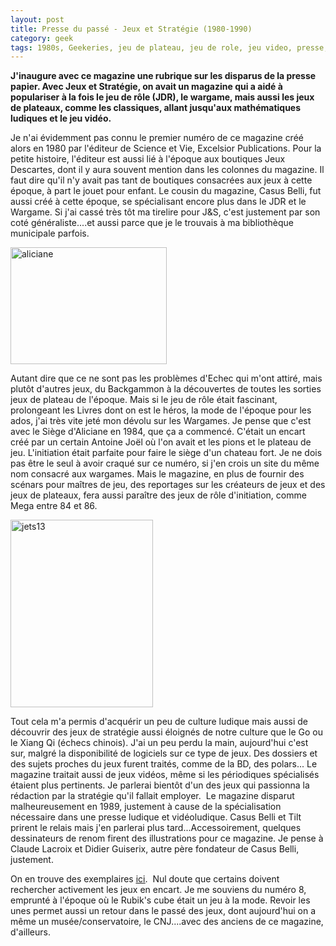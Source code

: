 ```yaml
---
layout: post
title: Presse du passé - Jeux et Stratégie (1980-1990)
category: geek
tags: 1980s, Geekeries, jeu de plateau, jeu de role, jeu video, presse, retrogaming, wargame
---
```

**J'inaugure avec ce magazine une rubrique sur les disparus de la presse papier. Avec Jeux et Stratégie, on avait un magazine qui a aidé à populariser à la fois le jeu de rôle (JDR), le wargame, mais aussi les jeux de plateaux, comme les classiques, allant jusqu'aux mathématiques ludiques et le jeu vidéo.**

Je n'ai évidemment pas connu le premier numéro de ce magazine créé alors en 1980 par l'éditeur de Science et Vie, Excelsior Publications. Pour la petite histoire, l'éditeur est aussi lié à l'époque aux boutiques Jeux Descartes, dont il y aura souvent mention dans les colonnes du magazine. Il faut dire qu'il n'y avait pas tant de boutiques consacrées aux jeux à cette époque, à part le jouet pour enfant. Le cousin du magazine, Casus Belli, fut aussi créé à cette époque, se spécialisant encore plus dans le JDR et le Wargame. Si j'ai cassé très tôt ma tirelire pour J&amp;S, c'est justement par son coté généraliste....et aussi parce que je le trouvais à ma bibliothèque municipale parfois.

<img class="alignleft size-full wp-image-7960" src="https://cheziceman.files.wordpress.com/2016/10/aliciane.jpg" alt="aliciane" width="250" height="187">

Autant dire que ce ne sont pas les problèmes d'Echec qui m'ont attiré, mais plutôt d'autres jeux, du Backgammon à la découvertes de toutes les sorties jeux de plateau de l'époque. Mais si le jeu de rôle était fascinant, prolongeant les Livres dont on est le héros, la mode de l'époque pour les ados, j'ai très vite jeté mon dévolu sur les Wargames. Je pense que c'est avec le Siège d'Aliciane en 1984, que ça a commencé. C'était un encart créé par un certain Antoine Joël où l'on avait et les pions et le plateau de jeu. L'initiation était parfaite pour faire le siège d'un chateau fort. Je ne dois pas être le seul à avoir craqué sur ce numéro, si j'en crois un site du même nom consacré aux wargames. Mais le magazine, en plus de fournir des scénars pour maîtres de jeu, des reportages sur les créateurs de jeux et des jeux de plateaux, fera aussi paraître des jeux de rôle d'initiation, comme Mega entre 84 et 86.

<img class="size-medium wp-image-8115 alignright" src="https://cheziceman.files.wordpress.com/2016/11/jets13.jpg?w=228" alt="jets13" width="228" height="300">

Tout cela m'a permis d'acquérir un peu de culture ludique mais aussi de découvrir des jeux de stratégie aussi éloignés de notre culture que le Go ou le Xiang Qi (échecs chinois). J'ai un peu perdu la main, aujourd'hui c'est sur, malgré la disponibilité de logiciels sur ce type de jeux. Des dossiers et des sujets proches du jeux furent traités, comme de la BD, des polars... Le magazine traitait aussi de jeux vidéos, même si les périodiques spécialisés étaient plus pertinents. Je parlerai bientôt d'un des jeux qui passionna la rédaction par la stratégie qu'il fallait employer.&nbsp; Le magazine disparut malheureusement en 1989, justement à cause de la spécialisation nécessaire dans une presse ludique et vidéoludique. Casus Belli et Tilt prirent le relais mais j'en parlerai plus tard...Accessoirement, quelques dessinateurs de renom firent des illustrations pour ce magazine. Je pense à Claude Lacroix et Didier Guiserix, autre père fondateur de Casus Belli, justement.

On en trouve des exemplaires <a href="http://www.abandonware-magazines.org/affiche_mag.php?mag=185&amp;page=1"><span style="text-decoration:underline;">ici</a>.&nbsp; Nul doute que certains doivent rechercher activement les jeux en encart. Je me souviens du numéro 8, emprunté à l'époque où le Rubik's cube était un jeu à la mode. Revoir les unes permet aussi un retour dans le passé des jeux, dont aujourd'hui on a même un musée/conservatoire, le CNJ....avec des anciens de ce magazine, d'ailleurs.
